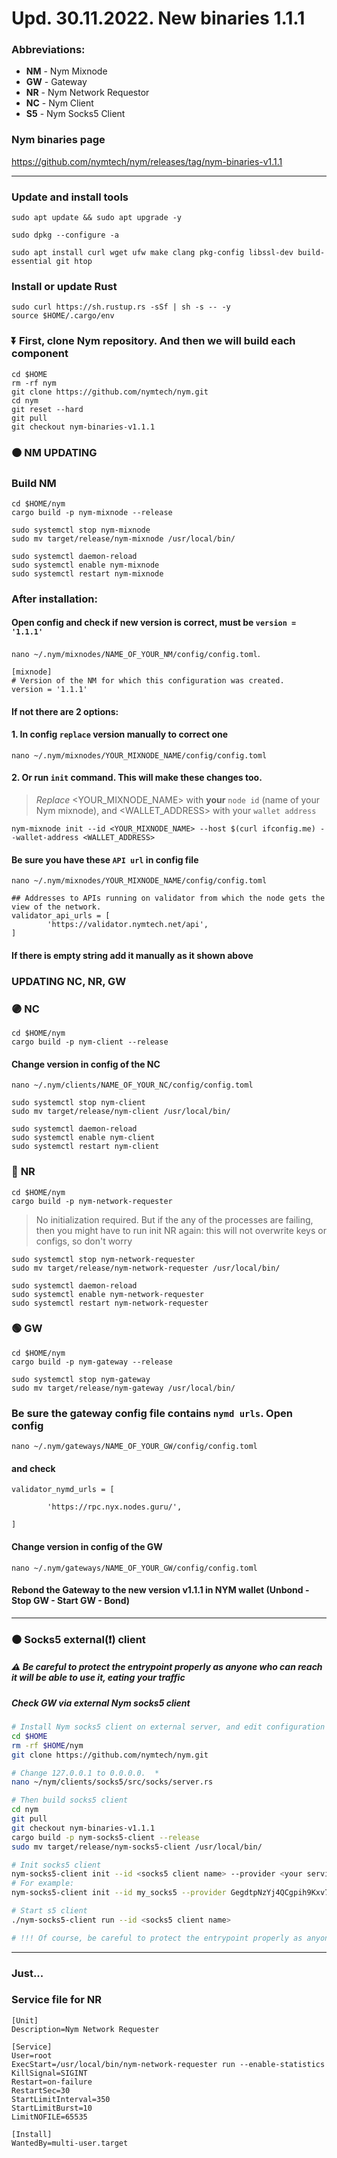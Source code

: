 # Upd. 30.11.2022. New binaries 1.1.1
### Abbreviations:
- **NM** - Nym Mixnode
- **GW** - Gateway
- **NR** - Nym Network Requestor
- **NC** - Nym Client
- **S5** - Nym Socks5 Client    


### Nym binaries page
https://github.com/nymtech/nym/releases/tag/nym-binaries-v1.1.1
____

### Update and install tools
```
sudo apt update && sudo apt upgrade -y
```
```
sudo dpkg --configure -a
```
```
sudo apt install curl wget ufw make clang pkg-config libssl-dev build-essential git htop
```

### Install or update Rust
```
sudo curl https://sh.rustup.rs -sSf | sh -s -- -y
source $HOME/.cargo/env
```

### ⏬ First, clone Nym repository. And then we will build each component
```
cd $HOME
rm -rf nym
git clone https://github.com/nymtech/nym.git
cd nym
git reset --hard
git pull
git checkout nym-binaries-v1.1.1
```

### 🟠 NM UPDATING
### Build NM
```
cd $HOME/nym
cargo build -p nym-mixnode --release
```
```
sudo systemctl stop nym-mixnode
sudo mv target/release/nym-mixnode /usr/local/bin/
```
```
sudo systemctl daemon-reload
sudo systemctl enable nym-mixnode
sudo systemctl restart nym-mixnode
```
### After installation:
#### Open config and check if new version is correct, must be `version = '1.1.1'`
`nano ~/.nym/mixnodes/NAME_OF_YOUR_NM/config/config.toml`. 
```
[mixnode]
# Version of the NM for which this configuration was created.
version = '1.1.1'
```
#### If not there are 2 options: 
#### 1. In config `replace` version manually to correct one
`nano ~/.nym/mixnodes/YOUR_MIXNODE_NAME/config/config.toml`    

#### 2. Or run `init` command. This will make these changes too. 
> *Replace* <YOUR_MIXNODE_NAME> with **your** `node id` (name of your Nym mixnode), and <WALLET_ADDRESS> with your `wallet address`
```
nym-mixnode init --id <YOUR_MIXNODE_NAME> --host $(curl ifconfig.me) --wallet-address <WALLET_ADDRESS>
```

#### Be sure you have these `API url` in config file
`nano ~/.nym/mixnodes/YOUR_MIXNODE_NAME/config/config.toml`    
```
## Addresses to APIs running on validator from which the node gets the view of the network.
validator_api_urls = [
        'https://validator.nymtech.net/api',    
]
```
#### If there is empty string add it manually as it shown above

### UPDATING NC, NR, GW

### 🟣 **NC**    
```
cd $HOME/nym
cargo build -p nym-client --release
```
#### Change version in config of the NC
`nano ~/.nym/clients/NAME_OF_YOUR_NC/config/config.toml`
```
sudo systemctl stop nym-client
sudo mv target/release/nym-client /usr/local/bin/
```
```
sudo systemctl daemon-reload
sudo systemctl enable nym-client
sudo systemctl restart nym-client
```

### 🔵 **NR**    
```
cd $HOME/nym
cargo build -p nym-network-requester
```
> No initialization required. But if the any of the processes are failing, then you might have to run init NR again: this will not overwrite keys or configs, so don't worry
```
sudo systemctl stop nym-network-requester
sudo mv target/release/nym-network-requester /usr/local/bin/
```
```
sudo systemctl daemon-reload
sudo systemctl enable nym-network-requester
sudo systemctl restart nym-network-requester
```

### 🟢 **GW**    
```
cd $HOME/nym
cargo build -p nym-gateway --release
```
```
sudo systemctl stop nym-gateway
sudo mv target/release/nym-gateway /usr/local/bin/
```
### Be sure the gateway config file contains `nymd urls`. Open config
`nano ~/.nym/gateways/NAME_OF_YOUR_GW/config/config.toml`    
#### and check
```
validator_nymd_urls = [

        'https://rpc.nyx.nodes.guru/',

]
```
#### Change version in config of the GW
`nano ~/.nym/gateways/NAME_OF_YOUR_GW/config/config.toml`    
#### Rebond the Gateway to the new version v1.1.1 in NYM wallet (Unbond - Stop GW - Start GW - Bond)
____

### ⚫ Socks5 external(❗) client
##### ⚠ Be careful to protect the entrypoint properly as anyone who can reach it will be able to use it, eating your traffic
##### Check GW via external Nym socks5 client
```bash
# Install Nym socks5 client on external server, and edit configuration to be able to connect:
cd $HOME
rm -rf $HOME/nym
git clone https://github.com/nymtech/nym.git    

# Change 127.0.0.1 to 0.0.0.0.  *
nano ~/nym/clients/socks5/src/socks/server.rs    

# Then build socks5 client
cd nym
git pull
git checkout nym-binaries-v1.1.1
cargo build -p nym-socks5-client --release
sudo mv target/release/nym-socks5-client /usr/local/bin/    

# Init socks5 client
nym-socks5-client init --id <socks5 client name> --provider <your service provider>
# For example:
nym-socks5-client init --id my_socks5 --provider GegdtpNzYj4QCgpih9Kxv7ZVZxmVdxYHsDkiPsbT71XG.E8xtE8mrapjzFtyuziZSrsScAKhwZMH5wNpKWtKfzJ5Y@9Byd9VAtyYMnbVAcqdoQxJnq76XEg2dbxbiF5Aa5Jj9J --gateway 9Byd9VAtyYMnbVAcqdoQxJnq76XEg2dbxbiF5Aa5Jj9J    

# Start s5 client
./nym-socks5-client run --id <socks5 client name>

# !!! Of course, be careful to protect the entrypoint properly as anyone who can reach it will be able to use it, eating your traffic!
```
____

### Just...

### Service file for NR
```
[Unit]
Description=Nym Network Requester

[Service]
User=root
ExecStart=/usr/local/bin/nym-network-requester run --enable-statistics
KillSignal=SIGINT
Restart=on-failure
RestartSec=30
StartLimitInterval=350
StartLimitBurst=10
LimitNOFILE=65535

[Install]
WantedBy=multi-user.target
```

